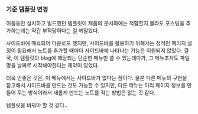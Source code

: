 ### 기준 템플릿 변경

이틀동안 설치하고 빌드했던 템플릿이 제품의 문서화에는 적합할지 몰라도 포스팅을 추가하는데는 약간 부적당하다는 걸 깨달았다.

사이드바에 매료되어 다운로드 했지만, 사이드바를 활용하기 위해서는 정적인 페이지 설정이 필요해서 노트를 추가할 때마다 사이드바에 나타나는 기능은 지원되지 않았다.  결국, 이 템플릿의 blog에 해당되는 단순한 메뉴만 쓸 수 있는데다가, 그 메뉴조차도 파일명을 날짜로 시작해야한다는 제약이 있었다.  

더욱 안좋은 것은, 이 메뉴에서는 사이드바가 없다는 점이다.  물론 다른 메뉴의 구현을 참고해서 사이드바를 만드는 것도 가능할 수 있지만, 다른 메뉴는 미리 페이지 정보를 만들어 두는 방식이라서 새롭게 만드는 노트를 적는 방법은 없는 것 같다.

템플릿을 바꿔야 할 것 같다..

